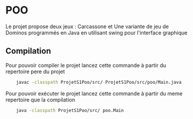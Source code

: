 # POO

Le projet propose deux jeux : Carcassone et Une variante de jeu de Dominos programmés en Java en utilisant swing pour l'interface graphique

## Compilation

Pour pouvoir compiler le projet lancez cette commande à partir du repertoire pere du projet 

```bash
    javac -classpath ProjetS1Poo/src/ ProjetS1Poo/src/poo/Main.java 
```

Pour pouvoir exécuter le projet lancez cette commande à partir du meme repertoire que la compilation

```bash
    java -classpath ProjetS1Poo/src/ poo.Main 
```



